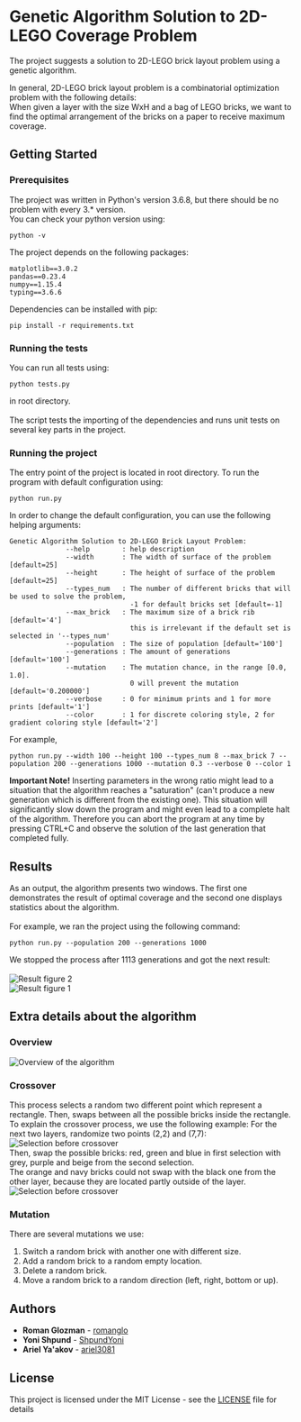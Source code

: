 # Genetic Algorithm Solution to 2D-LEGO Coverage Problem
The project suggests a solution to 2D-LEGO brick layout problem using a genetic algorithm.

In general, 2D-LEGO brick layout problem is a combinatorial optimization problem with the following details:<br>
When given a layer with the size WxH and a bag of LEGO bricks, we want to find the optimal arrangement of the bricks on a paper to receive maximum coverage.<br>

## Getting Started

### Prerequisites

The project was written in Python's version 3.6.8, but there should be no problem with every 3.* version.<br>
You can check your python version using:
```
python -v
```
The project depends on the following packages:
```
matplotlib==3.0.2
pandas==0.23.4
numpy==1.15.4
typing==3.6.6
```

Dependencies can be installed with pip:
```
pip install -r requirements.txt
```

### Running the tests

You can run all tests using:
```
python tests.py
```
in root directory.<br><br>
The script tests the importing of the dependencies and runs unit tests on several key parts in the project.

### Running the project

The entry point of the project is located in root directory.
To run the program with default configuration using:
```
python run.py
```
In order to change the default configuration, you can use the following helping arguments:
```
Genetic Algorithm Solution to 2D-LEGO Brick Layout Problem:
              --help        : help description
              --width       : The width of surface of the problem [default=25]
              --height      : The height of surface of the problem [default=25]
              --types_num   : The number of different bricks that will be used to solve the problem,
                              -1 for default bricks set [default=-1]
              --max_brick   : The maximum size of a brick rib [default='4']
                              this is irrelevant if the default set is selected in '--types_num'
              --population  : The size of population [default='100']
              --generations : The amount of generations [default='100']
              --mutation    : The mutation chance, in the range [0.0, 1.0].
                              0 will prevent the mutation [default='0.200000']
              --verbose     : 0 for minimum prints and 1 for more prints [default='1']
              --color       : 1 for discrete coloring style, 2 for gradient coloring style [default='2']
```
For example,
```
python run.py --width 100 --height 100 --types_num 8 --max_brick 7 --population 200 --generations 1000 --mutation 0.3 --verbose 0 --color 1
```

**Important Note!** Inserting parameters in the wrong ratio might lead to a situation that the algorithm reaches a "saturation" (can't produce a new generation which is different from the existing one). This situation will significantly slow down the program and might even lead to a complete halt of the algorithm.
Therefore you can abort the program at any time by pressing CTRL+C and observe the solution of the last generation that completed fully.

## Results

As an output, the algorithm presents two windows. The first one demonstrates the result of optimal coverage and the second one displays statistics about the algorithm.<br><br>
For example, we ran the project using the following command:
```
python run.py --population 200 --generations 1000
```
We stopped the process after 1113 generations and got the next result:<br><br>
![Result figure 2](https://github.com/romanglo/2D-LEGO-GA/blob/master/images/res_figure_2.png)
<br>
![Result figure 1](https://github.com/romanglo/2D-LEGO-GA/blob/master/images/res_figure_1.png)

## Extra details about the algorithm

### Overview

![Overview of the algorithm](https://github.com/romanglo/2D-LEGO-GA/blob/master/images/overview.png)

### Crossover
This process selects a random two different point which represent a rectangle.
Then, swaps between all the possible bricks inside the rectangle.
To explain the crossover process, we use the following example:
For the next two layers, randomize two points (2,2) and (7,7):
<br>
![Selection before crossover](https://github.com/romanglo/2D-LEGO-GA/blob/master/images/before_crossover.jpg)
<br>Then, swap the possible bricks:
red, green and blue in first selection with grey, purple and beige from the second selection.
<br>
The orange and navy bricks could not swap with the black one from the other layer, because they are located partly outside of the layer.
<br>
![Selection before crossover](https://github.com/romanglo/2D-LEGO-GA/blob/master/images/after_crossover.jpg)

### Mutation

There are several mutations we use:
1. Switch a random brick with another one with different size.
1. Add a random brick to a random empty location.
1. Delete a random brick.
1. Move a random brick to a random direction (left, right, bottom or up).

## Authors

* **Roman Glozman** - [romanglo](https://github.com/romanglo)
* **Yoni Shpund** - [ShpundYoni](https://github.com/ShpundYoni)
* **Ariel Ya'akov** - [ariel3081](https://github.com/ariel3081)

## License

This project is licensed under the MIT License - see the [LICENSE](LICENSE) file for details

